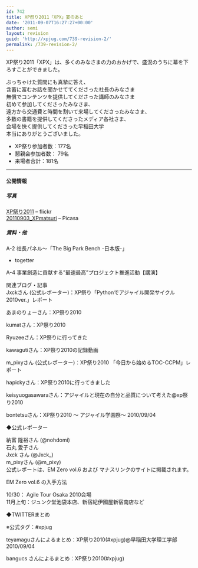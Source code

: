 ```yaml
---
id: 742
title: XP祭り2011「XPX」宴のあと
date: '2011-09-07T16:27:27+00:00'
author: semi
layout: revision
guid: 'http://xpjug.com/739-revision-2/'
permalink: /739-revision-2/
---
```


XP祭り2011「XPX」は、多くのみなさまの力のおかげで、盛況のうちに幕を下ろすことができました。

ぶっちゃけた質問にも真摯に答え、  
含蓄に富むお話を聞かせててくださった社長のみなさま  
無償でコンテンツを提供してくださった講師のみなさま  
初めて参加してくださったみなさま、  
遠方から交通費と時間を割いて来場してくださったみなさま、  
多数の書籍を提供してくださったメディア各社さま、  
会場を快く提供してくださった早稲田大学  
本当にありがとうございました。

- XP祭り参加者数：177名
- 懇親会参加者数： 79名
- 来場者合計：181名

---

#### 公開情報

##### 写真

[XP祭り2011](http://www.flickr.com/photos/hidenba/sets/72157627464663405/) – flickr  
[20110903\_XPmatsuri](http://bit.ly/r70TYp) – Picasa

##### 資料・他

A-2 社長パネル～「The Big Park Bench -日本版-」

- togetter

A-4 事業創造に貢献する”最速最高”プロジェクト推進活動【講演】


関連ブログ・記事  
Jxckさん (公式レポーター)：XP祭り「Pythonでアジャイル開発サイクル2010ver.」レポート

あまのりょーさん：XP祭り2010

kumatさん：XP祭り2010

Ryuzeeさん：XP祭りに行ってきた

kawagutiさん：XP祭り2010の記録動画

m\_pixyさん (公式レポーター)：XP祭り2010 「今日から始めるTOC-CCPM」レポート

hapickyさん：XP祭り2010に行ってきました

keisyuogasawaraさん：アジャイルと現在の自分と品質について考えた@xp祭り2010

bontetsuさん：XP祭り2010 ～ アジャイル学園祭～ 2010/09/04

◆公式レポーター

納富 隆裕さん (@nohdomi)  
石丸 愛子さん  
Jxck さん (@Jxck\_)  
m\_pixyさん (@m\_pixy)  
公式レポートは、EM Zero vol.6 および マナスリンクのサイトに掲載されます。

EM Zero vol.6 の入手方法

10/30： Agile Tour Osaka 2010会場  
11月上旬：ジュンク堂池袋本店、新宿紀伊國屋新宿南店など

◆TWITTERまとめ

※公式タグ：#xpjug

teyamaguさんによるまとめ：XP祭り2010(#xpjug)@早稲田大学理工学部 2010/09/04

bangucs さんによるまとめ：XP祭り2010(#xpjug)